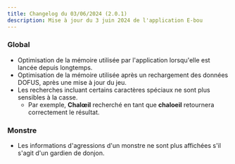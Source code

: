 ```yaml
---
title: Changelog du 03/06/2024 (2.0.1)
description: Mise à jour du 3 juin 2024 de l'application E-bou
---
```

### Global
- Optimisation de la mémoire utilisée par l'application lorsqu'elle est lancée depuis longtemps.
- Optimisation de la mémoire utilisée après un rechargement des données DOFUS, après une mise à jour du jeu.
- Les recherches incluant certains caractères spéciaux ne sont plus sensibles à la casse. 
  - Par exemple, **Chalœil** recherché en tant que **chaloeil** retournera correctement le résultat.
### Monstre
- Les informations d'agressions d'un monstre ne sont plus affichées s'il s'agit d'un gardien de donjon.